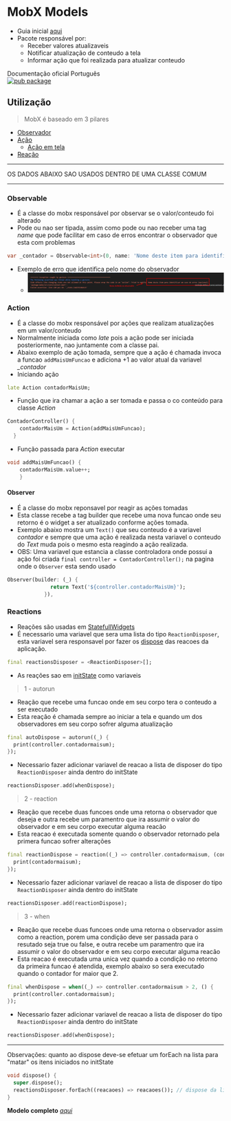 # MobX Models
- Guia inicial [aqui](../../Dependencias/MobX.md)
- Pacote responsável por:
  - Receber valores atualizaveis
  - Notificar atualização de conteudo a tela
  - Informar ação que foi realizada para atualizar conteudo

Documentação oficial Português 
<br>[![pub package](https://img.shields.io/pub/v/mobx.svg?label=mobx&color=blue)](https://github.com/mobxjs/mobx.dart/blob/master/translation/pt-BR/README.md)

## Utilização
>MobX é baseado em 3 pilares
- [Observador](./MobX_Modelo.md#observable)
- [Ação](./MobX_Modelo.md#action)
  - [Ação em tela](./MobX_Modelo.md#observer)
- [Reação](./MobX_Modelo.md#reactions)
***
OS DADOS ABAIXO SAO USADOS DENTRO DE UMA CLASSE COMUM
***
### Observable
- É a classe do mobx responsável por observar se o valor/conteudo foi alterado
- Pode ou nao ser tipada, assim como pode ou nao receber uma tag *name* que pode facilitar em caso de erros encontrar o observador que esta com problemas
```dart
var _contador = Observable<int>(0, name: 'Nome deste item para identificar em caso de erros (opcional)');
```
- Exemplo de erro que identifica pelo nome do observador
  - ![](../../Img/mobxErro1.png)
### Action
- É a classe do mobx responsável por ações que realizam atualizações em um valor/conteudo
- Normalmente iniciada como *late* pois a ação pode ser iniciada posteriormente, nao juntamente com a classe pai.
- Abaixo exemplo de ação tomada, sempre que a ação é chamada invoca a funcao ```addMaisUmFuncao``` e adiciona +1 ao valor atual da variavel *_contador*
- Iniciando ação
```dart
late Action contadorMaisUm;
```
- Função que ira chamar a ação a ser tomada e passa o co conteúdo para classe *Action*
```dart
ContadorController() {
    contadorMaisUm = Action(addMaisUmFuncao);
  }
```
- Função passada para *Action* executar
```dart
void addMaisUmFuncao() {
    contadorMaisUm.value++;
    }
```
#### Observer
- É a classe do mobx reponsavel por reagir as ações tomadas
- Esta classe recebe a tag builder que recebe uma nova funcao onde seu retorno é o widget a ser atualizado conforme ações tomada.
- Exemplo abaixo mostra um ```Text()``` que seu conteudo é a variavel *contador* e sempre que uma ação é realizada nesta variavel o conteudo do *Text* muda pois o mesmo esta reagindo a ação realizada.
- OBS: Uma variavel que estancia a classe controladora onde possui a ação foi criada ```final controller = ContadorController();``` na pagina onde o ```Observer``` esta sendo usado
```dart
Observer(builder: (_) {
              return Text('${controller.contadorMaisUm}');
            }),
```
### Reactions
- Reações são usadas em [StatefullWidgets](../Fundamentos.md#tipos-basicos-widgets)
- É necessario uma variavel que sera uma lista do tipo ```ReactionDisposer```, esta variavel sera responsavel por fazer os [dispose](../Fundamentos.md#iniciando-descarregamento-de-dados-na-tela) das reacoes da aplicação.
```dart
final reactionsDisposer = <ReactionDisposer>[];
```
- As reações sao em [initState](../Fundamentos.md#iniciando-carregamento-de-dados-na-tela) como variaveis
>1 - autorun
- Reação que recebe uma funcao onde em seu corpo tera o conteudo a ser executado
- Esta reação é chamada sempre ao iniciar a tela e quando um dos observadores em seu corpo sofrer alguma atualização
```dart
final autoDispose = autorun((_) {
  print(controller.contadormaisum);
});
```
- Necessario fazer adicionar variavel de reacao a lista de disposer do tipo ```ReactionDisposer``` ainda dentro do initState
```dart
reactionsDisposer.add(whenDispose);
```
>2 - reaction
- Reação que recebe duas funcoes onde uma retorna o observador que deseja e outra recebe um paramentro que ira assumir o valor do observador e em seu corpo executar alguma reacão
- Esta reacao é executada somente quando o observador retornado pela primera funcao sofrer alterações
```dart
final reactionDispose = reaction((_) => controller.contadormaisum, (contadormaisum) {
  print(contadormaisum);
});
```
- Necessario fazer adicionar variavel de reacao a lista de disposer do tipo ```ReactionDisposer``` ainda dentro do initState
```dart
reactionsDisposer.add(reactionDispose);
```
>3 - when
- Reação que recebe duas funcoes onde uma retorna o observador assim como a reaction, porem uma condição deve ser passada para o resutado seja true ou false, e outra recebe um paramentro que ira assumir o valor do observador e em seu corpo executar alguma reacão
- Esta reacao é executada uma unica vez quando a condição no retorno da primeira funcao é atendida, exemplo abaixo so sera executado quando o contador for maior que 2.
```dart
final whenDispose = when((_) => controller.contadormaisum > 2, () {
  print(controller.contadormaisum);
});
```
- Necessario fazer adicionar variavel de reacao a lista de disposer do tipo ```ReactionDisposer``` ainda dentro do initState
```dart
reactionsDisposer.add(whenDispose);
```

***
Observações: quanto ao dispose deve-se efetuar um forEach na lista para "matar" os itens iniciados no initState
```dart
void dispose() {
  super.dispose();
  reactionsDisposer.forEach((reacaoes) => reacaoes()); // dispose da lista de reactions
}
  ```

**Modelo completo** *[aqui](../Principais/mobx/contador_mobx/)*